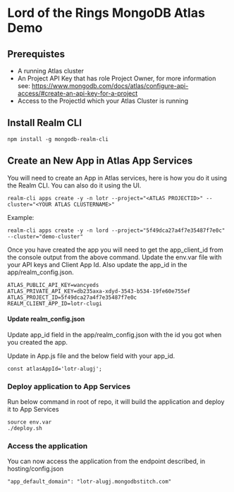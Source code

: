# Lord of the Rings MongoDB Atlas Demo

## Prerequistes

* A running Atlas cluster
* An Project API Key that has role Project Owner, for more information see: 
https://www.mongodb.com/docs/atlas/configure-api-access/#create-an-api-key-for-a-project
* Access to the ProjectId which your Atlas Cluster is running

## Install Realm CLI
```
npm install -g mongodb-realm-cli
```
## Create an New App in Atlas App Services
You will need to create an App in Atlas services, here is how you do it using the Realm CLI. You can also do it using the UI.

```
realm-cli apps create -y -n lotr --project="<ATLAS PROJECTID>" --cluster="<YOUR ATLAS CLUSTERNAME>"
```

Example:
```
realm-cli apps create -y -n lord --project="5f49dca27a4f7e35487f7e0c" --cluster="demo-cluster"
```

Once you have created the app you will need to get the app_client_id from the console output from the above command. Update the env.var file with your API keys and Client App Id. Also update the app_id in the app/realm_config.json.

```
ATLAS_PUBLIC_API_KEY=wancyeds
ATLAS_PRIVATE_API_KEY=db235axa-xdyd-3543-b534-19fe60e755ef
ATLAS_PROJECT_ID=5f49dca27a4f7e35487f7e0c
REALM_CLIENT_APP_ID=lotr-clugi
```

#### Update realm_config.json 
Update app_id field in the app/realm_config.json with the id you got when you created the app.

Update in App.js file and the below field with your app_id. 

```
const atlasAppId='lotr-alugj';
```

### Deploy application to App Services

Run below command in root of repo, it will build the application and deploy it to App Services
```
source env.var
./deploy.sh
```

### Access the application 
You can now access the application from the endpoint described, in hosting/config.json   
```
"app_default_domain": "lotr-alugj.mongodbstitch.com"
```